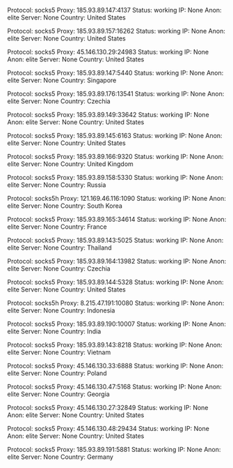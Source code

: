 Protocol: socks5
Proxy: 185.93.89.147:4137
Status: working
IP: None
Anon: elite
Server: None
Country: United States

Protocol: socks5
Proxy: 185.93.89.157:16262
Status: working
IP: None
Anon: elite
Server: None
Country: United States

Protocol: socks5
Proxy: 45.146.130.29:24983
Status: working
IP: None
Anon: elite
Server: None
Country: United States

Protocol: socks5
Proxy: 185.93.89.147:5440
Status: working
IP: None
Anon: elite
Server: None
Country: Singapore

Protocol: socks5
Proxy: 185.93.89.176:13541
Status: working
IP: None
Anon: elite
Server: None
Country: Czechia

Protocol: socks5
Proxy: 185.93.89.149:33642
Status: working
IP: None
Anon: elite
Server: None
Country: United States

Protocol: socks5
Proxy: 185.93.89.145:6163
Status: working
IP: None
Anon: elite
Server: None
Country: United States

Protocol: socks5
Proxy: 185.93.89.166:9320
Status: working
IP: None
Anon: elite
Server: None
Country: United Kingdom

Protocol: socks5
Proxy: 185.93.89.158:5330
Status: working
IP: None
Anon: elite
Server: None
Country: Russia

Protocol: socks5h
Proxy: 121.169.46.116:1090
Status: working
IP: None
Anon: elite
Server: None
Country: South Korea

Protocol: socks5
Proxy: 185.93.89.165:34614
Status: working
IP: None
Anon: elite
Server: None
Country: France

Protocol: socks5
Proxy: 185.93.89.143:5025
Status: working
IP: None
Anon: elite
Server: None
Country: Thailand

Protocol: socks5
Proxy: 185.93.89.164:13982
Status: working
IP: None
Anon: elite
Server: None
Country: Czechia

Protocol: socks5
Proxy: 185.93.89.144:5328
Status: working
IP: None
Anon: elite
Server: None
Country: United States

Protocol: socks5h
Proxy: 8.215.47.191:10080
Status: working
IP: None
Anon: elite
Server: None
Country: Indonesia

Protocol: socks5
Proxy: 185.93.89.190:10007
Status: working
IP: None
Anon: elite
Server: None
Country: India

Protocol: socks5
Proxy: 185.93.89.143:8218
Status: working
IP: None
Anon: elite
Server: None
Country: Vietnam

Protocol: socks5
Proxy: 45.146.130.33:6888
Status: working
IP: None
Anon: elite
Server: None
Country: Poland

Protocol: socks5
Proxy: 45.146.130.47:5168
Status: working
IP: None
Anon: elite
Server: None
Country: Georgia

Protocol: socks5
Proxy: 45.146.130.27:32849
Status: working
IP: None
Anon: elite
Server: None
Country: United States

Protocol: socks5
Proxy: 45.146.130.48:29434
Status: working
IP: None
Anon: elite
Server: None
Country: United States

Protocol: socks5
Proxy: 185.93.89.191:5881
Status: working
IP: None
Anon: elite
Server: None
Country: Germany

